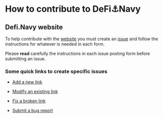 # How to contribute to DeFi⚓Navy

## Defi.Navy website

To help contribute with the [website](https://defi.navy) you must create an [issue](https://github.com/DefiNavy/contributions/issues) and follow the instructions for whatever is needed in each form. 

Please **read** carefully the instructions in each issue posting form before submitting an issue.

### Some quick links to create specific issues

- [Add a new link](https://github.com/DefiNavy/website-contributions/issues/new?assignees=dreth&labels=add+link&template=ADD-LINK.yml&title=%5BAdd%5D%3A+%3CProject%2C+project+names+or+%22Multiple+%28if+they%27re+too+many%29%22%3E)

- [Modify an existing link](https://github.com/DefiNavy/website-contributions/issues/new?assignees=dreth&labels=modify+or+update+link&template=MODIFY-LINK.yml&title=%5BModify%5D%3A+%3CProject%2C+project+names+or+%22Multiple+%28if+they%27re+too+many%29%22%3E)

- [Fix a broken link](https://github.com/DefiNavy/website-contributions/issues/new?assignees=dreth&labels=broken+link&template=BROKEN-LINK.yml&title=%5BBroken%5D%3A+%3CProject%2C+project+names+or+%22Multiple+%28if+they%27re+too+many%29%22%3E)

- [Submit a bug report](https://github.com/DefiNavy/website-contributions/issues/new?assignees=dreth&labels=bug&template=bug_report.md&title=%5BBug%5D%3A+%3CWhat%27s+up%3F%3E)

